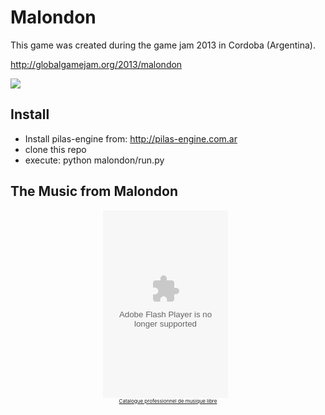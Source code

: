 Malondon
========

This game was created during the game jam 2013 in Cordoba (Argentina).

http://globalgamejam.org/2013/malondon

<img src='https://raw.github.com/hugoruscitti/gamejam2013/master/screenshot.png'>


Install
-------

- Install pilas-engine from: http://pilas-engine.com.ar
- clone this repo
- execute: python malondon/run.py


The Music from Malondon
--------------------

<div style="text-align:center;"><object classid="clsid:d27cdb6e-ae6d-11cf-96b8-444553540000" codebase="http://fpdownload.macromedia.com/pub/shockwave/cabs/flash/swflash.cab#version=7,0,0,0" height="300" align="middle" width="200"><param name="allowScriptAccess" value="always"><param name="wmode" value="transparent"><param name="movie" value="http://widgets.jamendo.com/fr/album/album_id=97199&amp;playertype=2008"><param name="quality" value="high"><param name="bgcolor" value="#FFFFFF"><embed src="http://widgets.jamendo.com/fr/album/?album_id=97199&amp;playertype=2008" quality="high" wmode="transparent" bgcolor="#FFFFFF" allowscriptaccess="always" type="application/x-shockwave-flash" pluginspage="http://www.macromedia.com/go/getflashplayer" height="300" align="middle" width="200">&nbsp;&nbsp;</object><a href="http://pro.jamendo.com/" style="display:block;font-size:8px !important;">Catalogue professionnel de musique libre</a></div>
